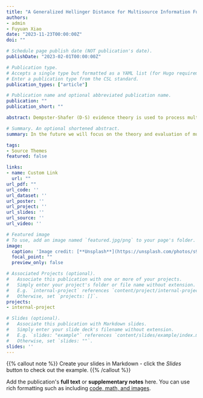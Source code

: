 ```yaml
---
title: "A Generalized Hellinger Distance for Multisource Information Fusion and Its Application in Pattern Classification"
authors:
- admin
- Fuyuan Xiao
date: "2023-11-23T00:00:00Z"
doi: ""

# Schedule page publish date (NOT publication's date).
publishDate: "2023-02-01T00:00:00Z"

# Publication type.
# Accepts a single type but formatted as a YAML list (for Hugo requirements).
# Enter a publication type from the CSL standard.
publication_types: ["article"]

# Publication name and optional abbreviated publication name.
publication: ""
publication_short: ""

abstract: Dempster-Shafer (D-S) evidence theory is used to process multisource data fusion and uncertainty problems. When faced with strongly contradictory evidence, there are always some surprising phenomena. We propose a new generalized distance based on Li et al.’s Hellinger distance in this study to assess the distinction between basic probability assignments (BPAs) in order to solve this problem.The basic structure of Li et al.’s Hellinger distance was kept in the generalized Hellinger distance, and certain advancements were achieved. The generalized Hellinger distance considers the differences between both focal elements and the subsets of the sets of belief functions, enabling a wider range of applications for it. Additionally, we present the proof of generalized Hellinger distance satisfied nonnegativeness, symmetry, definiteness and triangle inequality. Through several comparative examples, we know that the new distance has better universality than some well known works. Finally, we suggest a novel generalized Hellinger distance based multisource data fusion approach and use it to solve a real-word pattern classification problem.

# Summary. An optional shortened abstract.
summary: In the future we will focus on the theory and evaluation of multisource data fusion’ related fields. The proposed algorithm will be tested by more experiments and simulations, besides our new algorithm will be applied in many other fields.

tags:
- Source Themes
featured: false

links:
- name: Custom Link
  url: ""
url_pdf: ""
url_code: ''
url_dataset: ''
url_poster: ''
url_project: ''
url_slides: ''
url_source: ''
url_video: ''

# Featured image
# To use, add an image named `featured.jpg/png` to your page's folder. 
image:
  caption: 'Image credit: [**Unsplash**](https://unsplash.com/photos/s9CC2SKySJM)'
  focal_point: ""
  preview_only: false

# Associated Projects (optional).
#   Associate this publication with one or more of your projects.
#   Simply enter your project's folder or file name without extension.
#   E.g. `internal-project` references `content/project/internal-project/index.md`.
#   Otherwise, set `projects: []`.
projects:
- internal-project

# Slides (optional).
#   Associate this publication with Markdown slides.
#   Simply enter your slide deck's filename without extension.
#   E.g. `slides: "example"` references `content/slides/example/index.md`.
#   Otherwise, set `slides: ""`.
slides: ''
---
```


{{% callout note %}}
Create your slides in Markdown - click the *Slides* button to check out the example.
{{% /callout %}}

Add the publication's **full text** or **supplementary notes** here. You can use rich formatting such as including [code, math, and images](https://docs.hugoblox.com/content/writing-markdown-latex/).
